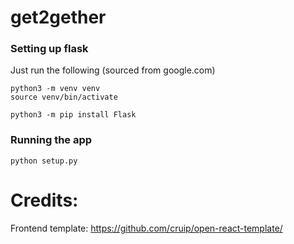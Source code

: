 # get2gether

### Setting up flask

Just run the following (sourced from google.com)
```
python3 -m venv venv
source venv/bin/activate

python3 -m pip install Flask
```

### Running the app
```
python setup.py
```

# Credits:

Frontend template: https://github.com/cruip/open-react-template/ 

